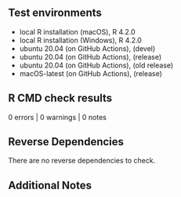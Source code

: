 ## Test environments
* local R installation (macOS), R 4.2.0
* local R installation (Windows), R 4.2.0
* ubuntu 20.04 (on GitHub Actions), (devel)
* ubuntu 20.04 (on GitHub Actions), (release)
* ubuntu 20.04 (on GitHub Actions), (old release)
* macOS-latest (on GitHub Actions), (release)

## R CMD check results

0 errors | 0 warnings | 0 notes

## Reverse Dependencies
There are no reverse dependencies to check.

## Additional Notes
